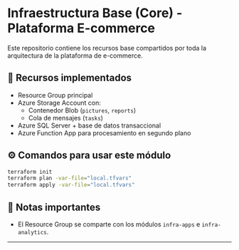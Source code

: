 # Infraestructura Base (Core) - Plataforma E-commerce

Este repositorio contiene los recursos base compartidos por toda la arquitectura de la plataforma de e-commerce.

## 🧱 Recursos implementados

- Resource Group principal
- Azure Storage Account con:
  - Contenedor Blob (`pictures`, `reports`)
  - Cola de mensajes (`tasks`)
- Azure SQL Server + base de datos transaccional
- Azure Function App para procesamiento en segundo plano

## ⚙️ Comandos para usar este módulo

```bash
terraform init
terraform plan -var-file="local.tfvars"
terraform apply -var-file="local.tfvars"
```

## 🧠 Notas importantes

- El Resource Group se comparte con los módulos `infra-apps` e `infra-analytics`.

---
